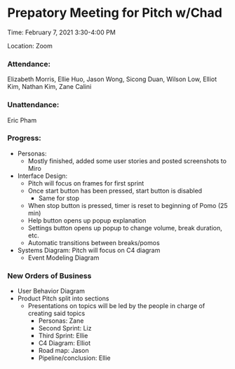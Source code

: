# Prepatory Meeting for Pitch w/Chad
Time: February 7, 2021 3:30-4:00 PM

Location: Zoom

### Attendance:

Elizabeth Morris, Ellie Huo, Jason Wong, Sicong Duan, Wilson Low, Elliot Kim, Nathan Kim, Zane Calini

### Unattendance:
Eric Pham

### Progress:
- Personas:
  - Mostly finished, added some user stories and posted screenshots to Miro
- Interface Design: 
  - Pitch will focus on frames for first sprint 
  - Once start button has been pressed, start button is disabled
    - Same for stop
  - When stop button is pressed, timer is reset to beginning of Pomo (25 min)
  - Help button opens up popup explanation
  - Settings button opens up popup to change volume, break duration, etc.
  - Automatic transitions between breaks/pomos
- Systems Diagram: Pitch will focus on C4 diagram
  - Event Modeling Diagram 

### New Orders of Business
- User Behavior Diagram
- Product Pitch split into sections
  - Presentations on topics will be led by the people in charge of creating said topics
    - Personas: Zane
    - Second Sprint: Liz
    - Third Sprint: Ellie
    - C4 Diagram: Elliot
    - Road map: Jason
    - Pipeline/conclusion: Ellie
